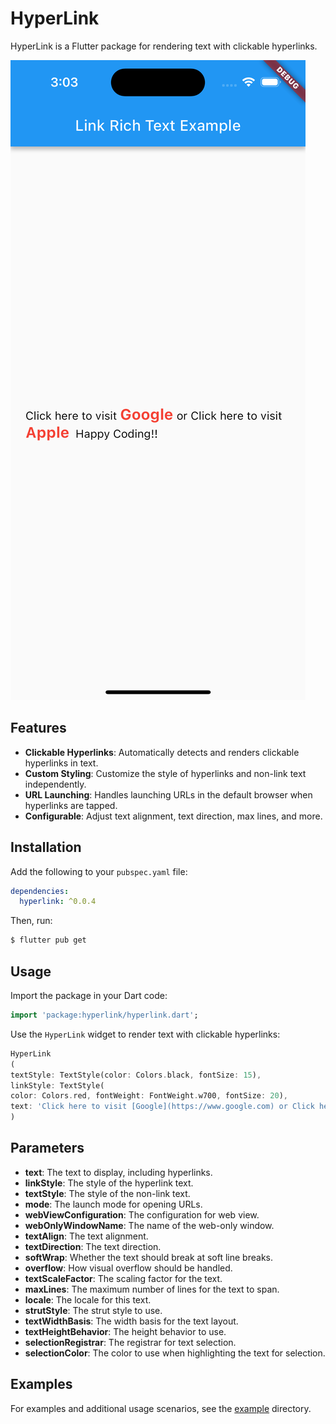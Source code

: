 # HyperLink

HyperLink is a Flutter package for rendering text with clickable hyperlinks.

![img.png](asset/images/img.png)

## Features

- **Clickable Hyperlinks**: Automatically detects and renders clickable hyperlinks in text.
- **Custom Styling**: Customize the style of hyperlinks and non-link text independently.
- **URL Launching**: Handles launching URLs in the default browser when hyperlinks are tapped.
- **Configurable**: Adjust text alignment, text direction, max lines, and more.

## Installation

Add the following to your `pubspec.yaml` file:

```yaml
dependencies:
  hyperlink: ^0.0.4
```

Then, run:

```bash
$ flutter pub get
```

## Usage

Import the package in your Dart code:

```dart
import 'package:hyperlink/hyperlink.dart';
```

Use the `HyperLink` widget to render text with clickable hyperlinks:

```dart
HyperLink
(
textStyle: TextStyle(color: Colors.black, fontSize: 15),
linkStyle: TextStyle(
color: Colors.red, fontWeight: FontWeight.w700, fontSize: 20),
text: 'Click here to visit [Google](https://www.google.com) or Click here to visit [Apple](https://www.apple.com)\t Happy Coding!!',
)
```

## Parameters

- **text**: The text to display, including hyperlinks.
- **linkStyle**: The style of the hyperlink text.
- **textStyle**: The style of the non-link text.
- **mode**: The launch mode for opening URLs.
- **webViewConfiguration**: The configuration for web view.
- **webOnlyWindowName**: The name of the web-only window.
- **textAlign**: The text alignment.
- **textDirection**: The text direction.
- **softWrap**: Whether the text should break at soft line breaks.
- **overflow**: How visual overflow should be handled.
- **textScaleFactor**: The scaling factor for the text.
- **maxLines**: The maximum number of lines for the text to span.
- **locale**: The locale for this text.
- **strutStyle**: The strut style to use.
- **textWidthBasis**: The width basis for the text layout.
- **textHeightBehavior**: The height behavior to use.
- **selectionRegistrar**: The registrar for text selection.
- **selectionColor**: The color to use when highlighting the text for selection.

## Examples

For examples and additional usage scenarios, see
the [example](https://github.com/Odinachi/hyperlink/tree/master/example) directory.

